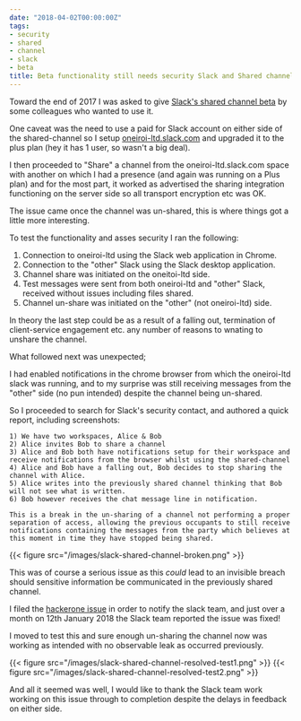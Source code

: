 ```yaml
---
date: "2018-04-02T00:00:00Z"
tags:
- security
- shared
- channel
- slack
- beta
title: Beta functionality still needs security Slack and Shared channels BETA
---
```


Toward the end of 2017 I was asked to give [Slack's shared channel beta](https://get.slack.help/hc/en-us/articles/115004151183-Join-Slack-s-shared-channel-beta) by some colleagues who wanted to use it.

One caveat was the need to use a paid for Slack account on either side of the shared-channel so I setup [oneiroi-ltd.slack.com](https://oneiroi-ltd.slack.com) and upgraded it to the plus plan (hey it has 1 user, so wasn't a big deal).

I then proceeded to "Share" a channel from the oneiroi-ltd.slack.com space with another on which I had a presence (and again was running on a Plus plan) and for the most part, it worked as advertised the sharing integration functioning on the server side so all transport encryption etc was OK.


The issue came once the channel was un-shared, this is where things got a little more interesting.

To test the functionality and asses security I ran the following:

1. Connection to oneiroi-ltd using the Slack web application in Chrome.
2. Connection to the "other" Slack using the Slack desktop application.
3. Channel share was initiated on the oneitoi-ltd side.
4. Test messages were sent from both oneiroi-ltd and "other" Slack, received without issues including files shared.
5. Channel un-share was initiated on the "other" (not oneiroi-ltd) side.

In theory the last step could be as a result of a falling out, termination of client-service engagement etc. any number of reasons to wnating to unshare the channel.

What followed next was unexpected;

I had enabled notifications in the chrome browser from which the oneiroi-ltd slack was running, and to my surprise was still receiving messages from the "other" side (no pun intended) despite the channel being un-shared.

So I proceeded to search for Slack's security contact, and authored a quick report, including screenshots:

```
1) We have two workspaces, Alice & Bob
2) Alice invites Bob to share a channel
3) Alice and Bob both have notifications setup for their workspace and receive notifications from the browser whilst using the shared-channel
4) Alice and Bob have a falling out, Bob decides to stop sharing the channel with Alice.
5) Alice writes into the previously shared channel thinking that Bob will not see what is written.
6) Bob however receives the chat message line in notification.

This is a break in the un-sharing of a channel not performing a proper separation of access, allowing the previous occupants to still receive notifications containing the messages from the party which believes at this moment in time they have stopped being shared.
```

{{< figure src="/images/slack-shared-channel-broken.png" >}}

This was of course a serious issue as this _could_ lead to an invisible breach should sensitive information be communicated in the previously shared channel.

I filed the [hackerone issue](https://hackerone.com/bugs?report_id=291822) in order to notify the slack team, and just over a month on 12th January 2018 the Slack team reported the issue was fixed! 

I moved to test this and sure enough un-sharing the channel now was working as intended with no observable leak as occurred previously.

{{< figure src="/images/slack-shared-channel-resolved-test1.png" >}}
{{< figure src="/images/slack-shared-channel-resolved-test2.png" >}}

And all it seemed was well, I would like to thank the Slack team work working on this issue through to completion despite the delays in feedback on either side.


